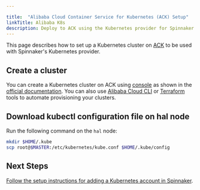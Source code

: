 ```yaml
---

title:  "Alibaba Cloud Container Service for Kubernetes (ACK) Setup"
linkTitle: Alibaba K8s
description: Deploy to ACK using the Kubernetes provider for Spinnaker.
---
```


This page describes how to set up a Kubernetes cluster on
[ACK](https://www.alibabacloud.com/product/kubernetes) to be used with Spinnaker's
Kubernetes provider.

## Create a cluster

You can create a Kubernetes cluster on ACK using [console](https://cs.console.aliyun.com) 
as shown in the [official documentation](https://www.alibabacloud.com/help/doc-detail/86488.htm). 
You can also use [Alibaba Cloud CLI](https://github.com/aliyun/aliyun-cli) or 
[Terraform ](https://www.terraform.io/docs/providers/alicloud/r/cs_kubernetes.html) tools to automate provisioning your clusters.

## Download kubectl configuration file on hal node

Run the following command on the `hal` node:

```bash
mkdir $HOME/.kube
scp root@$MASTER:/etc/kubernetes/kube.conf $HOME/.kube/config
```

## Next Steps

[Follow the setup instructions for adding a Kubernetes account in
Spinnaker](/docs/setup/install/providers/kubernetes-v2/#adding-an-account).

